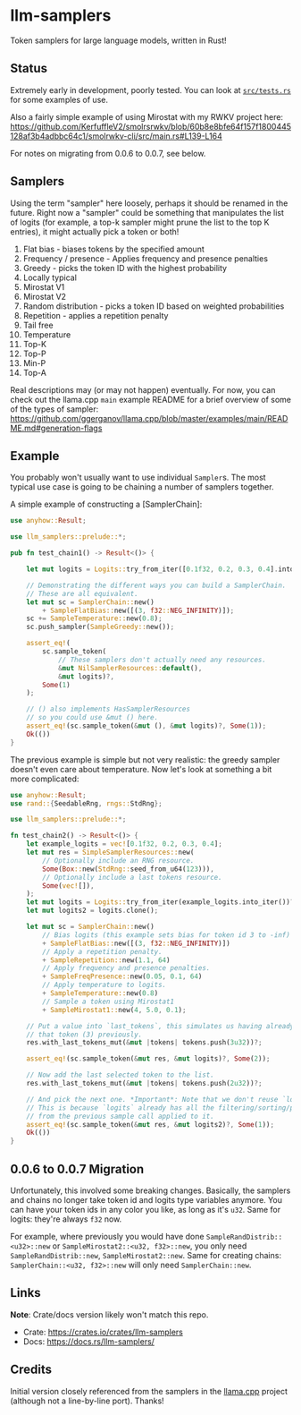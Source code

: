 # llm-samplers

Token samplers for large language models, written in Rust!

## Status

Extremely early in development, poorly tested. You can look at [`src/tests.rs`](src/tests.rs) for some examples of use.

Also a fairly simple example of using Mirostat with my RWKV project here: https://github.com/KerfuffleV2/smolrsrwkv/blob/60b8e8bfe64f157f1800445128af3b4adbbc64c1/smolrwkv-cli/src/main.rs#L139-L164

For notes on migrating from 0.0.6 to 0.0.7, see below.

## Samplers

Using the term "sampler" here loosely, perhaps it should be renamed in the future. Right now a "sampler"
could be something that manipulates the list of logits (for example, a top-k sampler might prune the list
to the top K entries), it might actually pick a token or both!

1. Flat bias - biases tokens by the specified amount
2. Frequency / presence - Applies frequency and presence penalties
3. Greedy - picks the token ID with the highest probability
4. Locally typical
5. Mirostat V1
6. Mirostat V2
7. Random distribution - picks a token ID based on weighted probabilities
8. Repetition - applies a repetition penalty
9. Tail free
10. Temperature
11. Top-K
12. Top-P
13. Min-P
14. Top-A

Real descriptions may (or may not happen) eventually. For now, you can check out the llama.cpp `main` example README for a brief overview of some of the types of sampler: https://github.com/ggerganov/llama.cpp/blob/master/examples/main/README.md#generation-flags

## Example

 You probably won't usually want to use individual `Sampler`s. The most typical
 use case is going to be chaining a number of samplers together.

 A simple example of constructing a [SamplerChain]:

 ```rust
 use anyhow::Result;

 use llm_samplers::prelude::*;

 pub fn test_chain1() -> Result<()> {

     let mut logits = Logits::try_from_iter([0.1f32, 0.2, 0.3, 0.4].into_iter())?;

     // Demonstrating the different ways you can build a SamplerChain.
     // These are all equivalent.
     let mut sc = SamplerChain::new()
         + SampleFlatBias::new([(3, f32::NEG_INFINITY)]);
     sc += SampleTemperature::new(0.8);
     sc.push_sampler(SampleGreedy::new());

     assert_eq!(
         sc.sample_token(
             // These samplers don't actually need any resources.
             &mut NilSamplerResources::default(),
             &mut logits)?,
         Some(1)
     );

     // () also implements HasSamplerResources
     // so you could use &mut () here.
     assert_eq!(sc.sample_token(&mut (), &mut logits)?, Some(1));
     Ok(())
 }
 ```

 The previous example is simple but not very realistic: the greedy sampler doesn't
 even care about temperature. Now let's look at something a bit more complicated:

 ```rust
 use anyhow::Result;
 use rand::{SeedableRng, rngs::StdRng};

 use llm_samplers::prelude::*;

 fn test_chain2() -> Result<()> {
     let example_logits = vec![0.1f32, 0.2, 0.3, 0.4];
     let mut res = SimpleSamplerResources::new(
         // Optionally include an RNG resource.
         Some(Box::new(StdRng::seed_from_u64(123))),
         // Optionally include a last tokens resource.
         Some(vec![]),
     );
     let mut logits = Logits::try_from_iter(example_logits.into_iter())?;
     let mut logits2 = logits.clone();

     let mut sc = SamplerChain::new()
         // Bias logits (this example sets bias for token id 3 to -inf)
         + SampleFlatBias::new([(3, f32::NEG_INFINITY)])
         // Apply a repetition penalty.
         + SampleRepetition::new(1.1, 64)
         // Apply frequency and presence penalties.
         + SampleFreqPresence::new(0.05, 0.1, 64)
         // Apply temperature to logits.
         + SampleTemperature::new(0.8)
         // Sample a token using Mirostat1
         + SampleMirostat1::new(4, 5.0, 0.1);

     // Put a value into `last_tokens`, this simulates us having already picked
     // that token (3) previously.
     res.with_last_tokens_mut(&mut |tokens| tokens.push(3u32))?;

     assert_eq!(sc.sample_token(&mut res, &mut logits)?, Some(2));

     // Now add the last selected token to the list.
     res.with_last_tokens_mut(&mut |tokens| tokens.push(2u32))?;

     // And pick the next one. *Important*: Note that we don't reuse `logits`.
     // This is because `logits` already has all the filtering/sorting/permutation
     // from the previous sample call applied to it.
     assert_eq!(sc.sample_token(&mut res, &mut logits2)?, Some(1));
     Ok(())
 }
 ```

 ## 0.0.6 to 0.0.7 Migration

Unfortunately, this involved some breaking changes. Basically, the samplers and chains no
longer take token id and logits type variables anymore. You can have your token ids in any
color you like, as long as it's `u32`. Same for logits: they're always `f32` now.

For example, where previously you would have done `SampleRandDistrib::<u32>::new` or `SampleMirostat2::<u32, f32>::new`,
you only need `SampleRandDistrib::new`, `SampleMirostat2::new`. Same for creating chains: `SamplerChain::<u32, f32>::new` will
only need `SamplerChain::new`.

## Links

**Note**: Crate/docs version likely won't match this repo.

* Crate: https://crates.io/crates/llm-samplers
* Docs: https://docs.rs/llm-samplers/

## Credits

Initial version closely referenced from the samplers in the [llama.cpp](https://github.com/ggerganov/llama.cpp) project (although not
a line-by-line port). Thanks!
